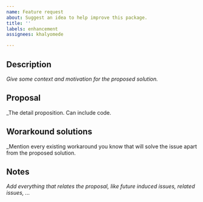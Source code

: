 ```yaml
---
name: Feature request
about: Suggest an idea to help improve this package.
title: ''
labels: enhancement
assignees: khalyomede

---
```


## Description

_Give some context and motivation for the proposed solution._

## Proposal

_The detail proposition. Can include code.

## Worarkound solutions

_Mention every existing workaround you know that will solve the issue apart from the proposed solution.

## Notes

_Add everything that relates the proposal, like future induced issues, related issues, ..._

